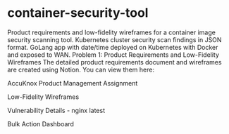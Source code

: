 # container-security-tool
Product requirements and low-fidelity wireframes for a container image security scanning tool. Kubernetes cluster security scan findings in JSON format. GoLang app with date/time deployed on Kubernetes with Docker and exposed to WAN.
Problem 1: Product Requirements and Low-Fidelity Wireframes
The detailed product requirements document and wireframes are created using Notion.
You can view them here:

AccuKnox Product Management Assignment

Low-Fidelity Wireframes

Vulnerability Details - nginx latest

Bulk Action Dashboard
